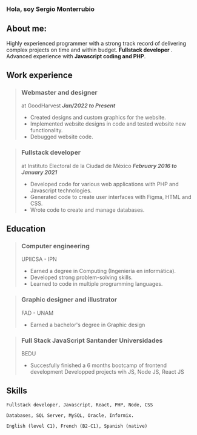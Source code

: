 ### Hola, soy Sergio Monterrubio
## About me:
Highly experienced programmer with a strong track record of delivering complex projects on time and within budget.  **Fullstack developer** . Advanced experience with **Javascript coding and PHP**.

## Work experience

> ### Webmaster and designer
>
> at GoodHarvest ***Jan/2022 to Present***
>
> - Created designs and custom graphics for the website.
> - Implemented website designs in code and tested website new functionality.
> - Debugged website code.

> ### Fullstack developer
>
> at Instituto Electoral de la Ciudad de México ***February 2016 to January 2021***
>
> - Developed code for various web applications with PHP and Javascript technologies.
> - Generated code to create user interfaces with Figma, HTML and CSS.
> - Wrote code to create and manage databases.

## Education

> ### Computer engineering 
> UPIICSA - IPN
> - Earned a degree in Computing (Ingeniería en informática).
> - Developed strong problem-solving skills.
> - Learned to code in multiple programming languages.

> ### Graphic designer and illustrator
> FAD - UNAM
> - Earned a bachelor's degree in Graphic design


> ### Full Stack JavaScript Santander Universidades 
> BEDU
> - Succesfully finished a 6 months bootcamp of frontend development Developped projects wih JS, Node JS, React JS


## Skills

```
Fullstack developer, Javascript, React, PHP, Node, CSS 
```
```
Databases, SQL Server, MySQL, Oracle, Informix.
```
```
English (level C1), French (B2-C1), Spanish (native)
```
